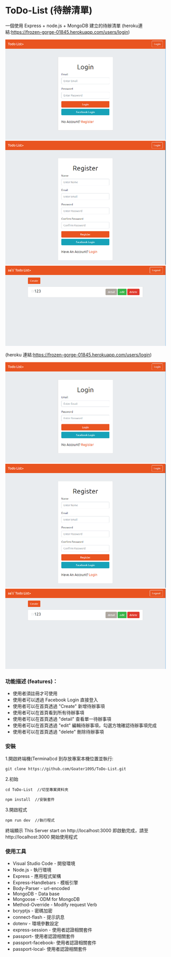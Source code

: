 # ToDo-List (待辦清單)

一個使用 Express + node.js + MongoDB 建立的待辦清單
(heroku連結:https://frozen-gorge-01845.herokuapp.com/users/login)

![Login Page](/public/images/login.png)
![Register Page](/public/images/register.png)
![Home Page](/public/images/index.png)

(heroku 連結:https://frozen-gorge-01845.herokuapp.com/users/login)

![Login Page](/public/images/login.png)
![Register Page](/public/images/register.png)
![Home Page](/public/images/index.png)

### 功能描述 (features)：

- 使用者須註冊才可使用
- 使用者可以透過 Facebook Login 直接登入
- 使用者可以在首頁透過 "Create" 新增待辦事項
- 使用者可以在首頁看到所有待辦事項
- 使用者可以在首頁透過 "detail" 查看單一待辦事項
- 使用者可以在首頁透過 "edit" 編輯待辦事項，勾選方塊確認待辦事項完成
- 使用者可以在首頁透過 "delete" 刪除待辦事項

### 安裝

1.開啟終端機(Terminal)cd 到存放專案本機位置並執行:

```
git clone https://github.com/Goater1095/ToDo-List.git
```

2.初始

```
cd ToDo-List  //切至專案資料夾
```

```
npm install  //安裝套件
```

3.開啟程式

```
npm run dev  //執行程式
```

終端顯示 This Server start on http://localhost:3000
即啟動完成，請至 http://localhost:3000 開始使用程式

### 使用工具

- Visual Studio Code - 開發環境
- Node.js - 執行環境
- Express - 應用程式架構
- Express-Handlebars - 模板引擎
- Body-Parser - url-encoded
- MongoDB - Data base
- Mongoose - ODM for MongoDB
- Method-Override - Modify request Verb
- bcryptjs - 密碼加密
- connect-flash - 提示訊息
- dotenv - 環境參數設定
- express-session - 使用者認證相關套件
- passport- 使用者認證相關套件
- passport-facebook- 使用者認證相關套件
- passport-local- 使用者認證相關套件
